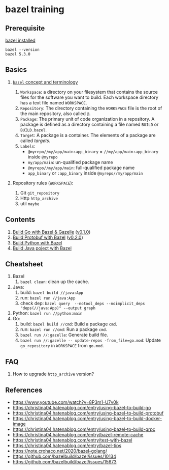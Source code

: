 # bazel training

## Prerequisite

[bazel installed](https://docs.bazel.build/versions/main/install-os-x.html#install-on-mac-os-x-homebrew)

```
bazel --version
bazel 5.3.0
```
## Basics

1. [`bazel` concept and terminology](https://docs.bazel.build/versions/main/build-ref.html#intro)

    1. `Workspace`: a directory on your filesystem that contains the source files for the software you want to build. Each workspace directory has a text file named `WORKSPACE`.
    1. `Repository`: The directory containing the `WORKSPACE` file is the root of the main repository, also called `@`.
    1. `Package`: The primary unit of code organization in a repository. A package is defined as a directory containing a file named `BUILD` or `BUILD.bazel`.
    1. `Target`: A package is a container. The elements of a package are called *targets*.
    1. `Labels`:
        - `@myrepo//my/app/main:app_binary` = `//my/app/main:app_binary` inside `@myrepo`
        - `my/app/main`: un-qualified package name
        - `@myrepo//my/app/main`: full-qualified package name
        - `app_binary` or `:app_binary` inside `@myrepo//my/app/main`
1. Repository rules (`WORKSPACE`):
    1. Git `git_repository`
    1. Http `http_archive`
    1. util `maybe`

## Contents

1. [Build Go with Bazel & Gazelle](docs/01-build-go-with-bazel-and-gazelle.md) ([v0.1.0](https://github.com/nakamasato/bazel-training/releases/tag/v0.1.0))
1. [Build Protobuf with Bazel](docs/02-build-protobuf-with-bazel.md) ([v0.2.0](https://github.com/nakamasato/bazel-training/releases/tag/v0.2.0))
1. [Build Python with Bazel](docs/03-build-python-with-bazel.md)
1. [Build Java poject with Bazel](docs/04-build-java-with-bazel.md)

## Cheatsheet

1. Bazel
    1. `bazel clean`: clean up the cache.
1. Java:
    1. build: `bazel build //java:App`
    1. run: `bazel run //java:App`
    1. check dep: `bazel query  --notool_deps --noimplicit_deps "deps(//java:App)" --output graph`
1. Python: `bazel run //python:main`
1. Go:
    1. build: `bazel build //cmd`: Build a package `cmd`.
    1. run: `bazel run //cmd`: Run a package `cmd`.
    1. `bazel run //:gazelle`: Generate build file.
    1. `bazel run //:gazelle -- update-repos -from_file=go.mod`: Update `go_repository` in `WORKSPACE` from `go.mod`.
## FAQ
1. How to upgrade `http_archive` version?

## References
- https://www.youtube.com/watch?v=8P3m1-U7v0k
- https://christina04.hatenablog.com/entry/using-bazel-to-build-go
- https://christina04.hatenablog.com/entry/using-bazel-to-build-protobuf
- https://christina04.hatenablog.com/entry/using-bazel-to-build-docker-image
- https://christina04.hatenablog.com/entry/using-bazel-to-build-grpc
- https://christina04.hatenablog.com/entry/bazel-remote-cache
- https://christina04.hatenablog.com/entry/test-with-bazel
- https://christina04.hatenablog.com/entry/bazel-tips
- https://note.crohaco.net/2020/bazel-golang/
- https://github.com/bazelbuild/bazel/issues/10134
- https://github.com/bazelbuild/bazel/issues/15673
